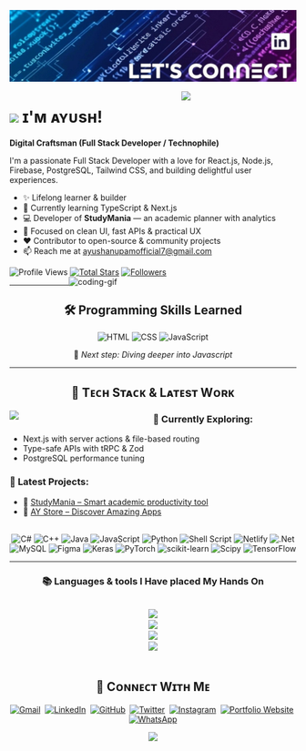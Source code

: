 ![Ayush Banner Image](banner1.jpeg)

<div>
  <img align="right" width="40%" src="https://owlbertsio-resized.s3.amazonaws.com/Popper.psd.full.png">
</div>

# <img src="https://emojis.slackmojis.com/emojis/images/1531849430/4246/blob-sunglasses.gif?1531849430" width="30"/> ɪ'ᴍ ᴀʏᴜsʜ!  

**Digital Craftsman (Full Stack Developer / Technophile)**

<p align="left">
I'm a passionate Full Stack Developer with a love for React.js, Node.js, Firebase, PostgreSQL, Tailwind CSS, and building delightful user experiences.
</p>

- ✨ Lifelong learner & builder  
- 🌱 Currently learning TypeScript & Next.js  
- 💻 Developer of **StudyMania** — an academic planner with analytics  
- 🧠 Focused on clean UI, fast APIs & practical UX  
- ❤️ Contributor to open-source & community projects  
- 📫 Reach me at [ayushanupamofficial7@gmail.com](mailto:ayushanupamofficial7@gmail.com)  

<p align="left">
  <img src="https://komarev.com/ghpvc/?username=ayushanupam&label=Profile+Views&color=0A66C2&style=for-the-badge" alt="Profile Views" />


<!-- Total Stars with GitHub Logo -->
<a href="https://github.com/Ayushanupam7?tab=repositories&sort=stargazers" target="_blank">
  <img alt="Total Stars" title="Total stars on GitHub"
       src="https://img.shields.io/github/stars/Ayushanupam7?style=for-the-badge&label=Stars&color=bf616a&logo=github" /></a>

<!-- Followers with GitHub Logo -->
<a href="https://github.com/Ayushanupam7?tab=followers" target="_blank">
  <img alt="Followers" title="Follow me on GitHub"
       src="https://img.shields.io/github/followers/Ayushanupam7?style=for-the-badge&label=Followers&color=5e81ac&logo=github" />
</a>

</div>

    
<!--👀VIEWS / 🌐WEBSITE: https://github.com/antonkomarev/github-profile-views-counter -->
<img align="right" alt="coding-gif" width="400" src="https://github.com/Ayushanupam7/Ayushanupam7/blob/main/transparent_gitgif.gif">

<hr />

<h2 align="center">🛠️ Programming Skills Learned</h2>

<p align="center">
  <img src="https://img.icons8.com/color/48/000000/html-5--v1.png" width="55" alt="HTML"/>
  <img src="https://img.icons8.com/color/48/000000/css3.png" width="55" alt="CSS"/>
  <img src="https://img.icons8.com/color/48/000000/javascript--v1.png" width="55" alt="JavaScript"/>
</p>

<p align="center">
  🌱 <i>Next step: Diving deeper into Javascript</i>
</p>
<hr />

<h2 align="center">🚀 Tᴇᴄʜ Sᴛᴀᴄᴋ & Lᴀᴛᴇsᴛ Wᴏʀᴋ</h2>

<picture>
  <source media="(prefers-color-scheme: dark)" srcset="https://raw.githubusercontent.com/Ayushanupam7/ayushanupam7/main/Skills_Animation_Dark.gif">
  <source media="(prefers-color-scheme: light)" srcset="Skills_Animation_White.gif">
  <img align="left" width="50%" src="Skills_Animation_White.gif" />
</picture>

<div align="left">

### 🧠 Currently Exploring:
- Next.js with server actions & file-based routing  
- Type-safe APIs with tRPC & Zod  
- PostgreSQL performance tuning  

### 📌 Latest Projects:
- 🧠 [StudyMania – Smart academic productivity tool](#)  
- 🛒 [AY Store – Discover Amazing Apps](#)  

</div>

<br clear="both"/>
  <div align="center">
   <img src="https://img.shields.io/badge/c%23-%23239120.svg?style=for-the-badge&logo=csharp&logoColor=white" alt="C#" /> 
  <img src="https://img.shields.io/badge/c++-%2300599C.svg?style=for-the-badge&logo=c%2B%2B&logoColor=white" alt="C++" />
  <img src="https://img.shields.io/badge/java-%23ED8B00.svg?style=for-the-badge&logo=openjdk&logoColor=white" alt="Java" />
  <img src="https://img.shields.io/badge/javascript-%23323330.svg?style=for-the-badge&logo=javascript&logoColor=%23F7DF1E" alt="JavaScript" />
  <img src="https://img.shields.io/badge/python-3670A0?style=for-the-badge&logo=python&logoColor=ffdd54" alt="Python" />
  <img src="https://img.shields.io/badge/shell_script-%23121011.svg?style=for-the-badge&logo=gnu-bash&logoColor=white" alt="Shell Script" />
  <img src="https://img.shields.io/badge/netlify-%23000000.svg?style=for-the-badge&logo=netlify&logoColor=#00C7B7" alt="Netlify" />
  <img src="https://img.shields.io/badge/.NET-5C2D91?style=for-the-badge&logo=.net&logoColor=white" alt=".Net" />
  <img src="https://img.shields.io/badge/mysql-4479A1.svg?style=for-the-badge&logo=mysql&logoColor=white" alt="MySQL" />
  <img src="https://img.shields.io/badge/figma-%23F24E1E.svg?style=for-the-badge&logo=figma&logoColor=white" alt="Figma" />
  <img src="https://img.shields.io/badge/Keras-%23D00000.svg?style=for-the-badge&logo=Keras&logoColor=white" alt="Keras" />
  <img src="https://img.shields.io/badge/PyTorch-%23EE4C2C.svg?style=for-the-badge&logo=PyTorch&logoColor=white" alt="PyTorch" />
  <img src="https://img.shields.io/badge/scikit--learn-%23F7931E.svg?style=for-the-badge&logo=scikit-learn&logoColor=white" alt="scikit-learn" />
  <img src="https://img.shields.io/badge/SciPy-%230C55A5.svg?style=for-the-badge&logo=scipy&logoColor=%white" alt="Scipy" />
  <img src="https://img.shields.io/badge/TensorFlow-%23FF6F00.svg?style=for-the-badge&logo=TensorFlow&logoColor=white" alt="TensorFlow" />
  </div>
  <div align="center"> 
  </div>
<hr />
<!-- lang-->
<h3 align="center">📚 Languages & tools I Have placed My Hands On </h3>

<br/>

<div align="center">
  <img src="https://skillicons.dev/icons?i=androidstudio,kotlin,nodejs,mongodb,gitlab,raspberrypi,react,nextjs,tailwind" /><br>
    <img src="https://skillicons.dev/icons?i=bootstrap,html,css,vscode,github,git,notion,figma,pycharm" /><br>
    <img src="https://skillicons.dev/icons?i=c,bash,kali,arch,ubuntu,python,javascript,mysql,dotnet" /><br>
    <img src="https://skillicons.dev/icons?i=cpp,cs,vim,java,htmx,debian,neovim,atom,pwsh" /><br>
</div>

<br/>
<h2 align="center">🤝 Cᴏɴɴᴇᴄᴛ Wɪᴛʜ Mᴇ</h2>
<p align="center">
  <a href="mailto:ayushanupamofficial7@gmail.com" target="_blank"><img src="https://img.icons8.com/color/48/000000/gmail--v1.png" width="40" alt="Gmail"/></a>&nbsp;
  <a href="https://www.linkedin.com/in/ayush-anupam-shrivastava/" target="_blank"><img src="https://img.icons8.com/color/48/000000/linkedin.png" width="40" alt="LinkedIn"/></a>&nbsp;
  <a href="https://github.com/Ayushanupam7" target="_blank"><img src="https://img.icons8.com/ios-glyphs/48/000000/github.png" width="40" alt="GitHub"/></a>&nbsp;
  <a href="https://x.com/Ayushanupam77" target="_blank"><img src="https://img.icons8.com/color/48/000000/twitterx.png" width="40" alt="Twitter"/></a>&nbsp;
  <a href="https://www.instagram.com/_ayushanupam_7?igsh=Mjh3czJ5OTZlaHFu"><img src="https://img.icons8.com/fluency/48/000000/instagram-new.png" width="40" alt="Instagram"/></a>&nbsp;
  <a href="https://www.instagram.com/_ayushanupam_7?igsh=Mjh3czJ5OTZlaHFu"><img src="https://img.icons8.com/color/48/000000/domain.png" width="40" alt="Portfolio Website"/></a>&nbsp;
  <a href="https://wa.me/yourphonenumber" target="_blank"><img src="https://img.icons8.com/color/48/000000/whatsapp--v1.png" width="40" alt="WhatsApp"/></a>
</p>

<p align="center">
  <img src="https://capsule-render.vercel.app/api?type=waving&color=gradient&height=65&section=footer" style="width:100%; height:auto;" />
</p>
